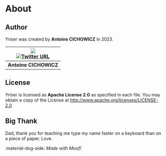 # About

## Author
Yriser was created by **Antoine CICHOWICZ** in 2023.

| ![](https://avatars.githubusercontent.com/u/18329109?v=4)<br>[![Twitter URL](https://img.shields.io/twitter/url/https/twitter.com/toniblyx.svg?style=social&label=Follow%20%40cz_antoine)](https://twitter.com/cz_antoine)|
|:--:|
| <b>Antoine CICHOWICZ </b>|

## License

Yriser is licensed as **Apache License 2.0** as specified in each file. You may obtain a copy of the License at
<http://www.apache.org/licenses/LICENSE-2.0>

## Big Thank

Dad, thank you for teaching me type my name faster on a keyboard than on a piece of paper. Love.

:material-dog-side: *Made with Moof!*